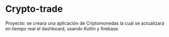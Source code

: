 # Crypto-trade
Proyecto: se creara una aplicación de Criptomonedas la cual se actualizará en tiempo real el dashboard, usando Kotlin y firebase.
